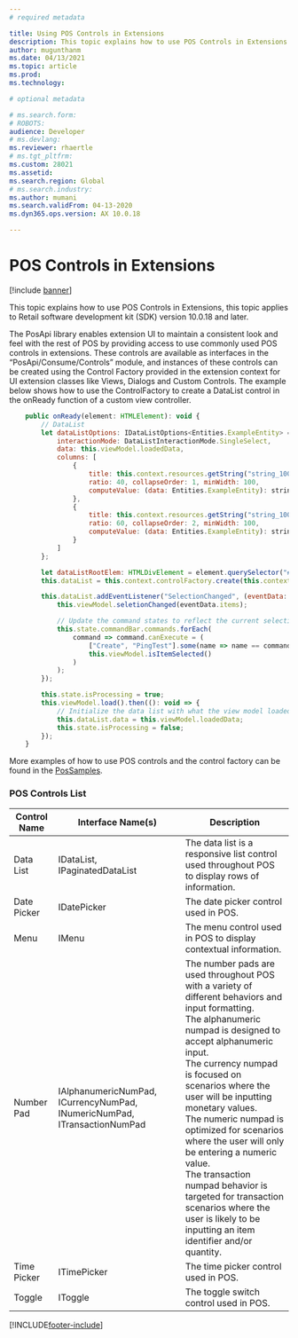 ```yaml
---
# required metadata

title: Using POS Controls in Extensions
description: This topic explains how to use POS Controls in Extensions.
author: mugunthanm
ms.date: 04/13/2021
ms.topic: article
ms.prod: 
ms.technology: 

# optional metadata

# ms.search.form: 
# ROBOTS: 
audience: Developer
# ms.devlang: 
ms.reviewer: rhaertle
# ms.tgt_pltfrm: 
ms.custom: 28021
ms.assetid: 
ms.search.region: Global
# ms.search.industry: 
ms.author: mumani
ms.search.validFrom: 04-13-2020
ms.dyn365.ops.version: AX 10.0.18

---
```


# POS Controls in Extensions

[!include [banner](../../../includes/banner.md)]

This topic explains how to use POS Controls in Extensions, this topic applies to Retail software development kit (SDK) version 10.0.18 and later.

The PosApi library enables extension UI to maintain a consistent look and feel with the rest of POS by providing access to use commonly used POS controls in extensions. These controls are available as interfaces in the “PosApi/Consume/Controls” module, and instances of these controls can be created using the Control Factory provided in the extension context for UI extension classes like Views, Dialogs and Custom Controls. 
The example below shows how to use the ControlFactory to create a DataList control in the onReady function of a custom view controller.

```Javascript
    public onReady(element: HTMLElement): void {
        // DataList
        let dataListOptions: IDataListOptions<Entities.ExampleEntity> = {
            interactionMode: DataListInteractionMode.SingleSelect,
            data: this.viewModel.loadedData,
            columns: [
                {
                    title: this.context.resources.getString("string_1001"), // Int data
                    ratio: 40, collapseOrder: 1, minWidth: 100,
                    computeValue: (data: Entities.ExampleEntity): string => data.IntData.toString()
                },
                {
                    title: this.context.resources.getString("string_1002"), // String data
                    ratio: 60, collapseOrder: 2, minWidth: 100,
                    computeValue: (data: Entities.ExampleEntity): string => data.StringData
                }
            ]
        };

        let dataListRootElem: HTMLDivElement = element.querySelector("#exampleListView") as HTMLDivElement;
        this.dataList = this.context.controlFactory.create(this.context.logger.getNewCorrelationId(), "DataList", dataListOptions, dataListRootElem);

        this.dataList.addEventListener("SelectionChanged", (eventData: { items: Entities.ExampleEntity[] }) => {
            this.viewModel.seletionChanged(eventData.items);

            // Update the command states to reflect the current selection state.
            this.state.commandBar.commands.forEach(
                command => command.canExecute = (
                    ["Create", "PingTest"].some(name => name == command.name) ||
                    this.viewModel.isItemSelected()
                )
            );
        });

        this.state.isProcessing = true;
        this.viewModel.load().then((): void => {
            // Initialize the data list with what the view model loaded
            this.dataList.data = this.viewModel.loadedData;
            this.state.isProcessing = false;
        });
    }
```

More examples of how to use POS controls and the control factory can be found in the [PosSamples](https://github.com/microsoft/Dynamics365Commerce.InStore/tree/release/9.28/src/PosSample).

### POS Controls List

| Control Name | Interface Name(s)                                                        | Description                                                                                                                                        |
|--------------|--------------------------------------------------------------------------|----------------------------------------------------------------------------------------------------------------------------------------------------|
| Data List    | IDataList, IPaginatedDataList                                            | The data list is a responsive list control used throughout POS to display rows of information.                                                     |
| Date Picker  | IDatePicker                                                              | The date picker control used in POS.                                                                                                               |
| Menu         | IMenu                                                                    | The menu control used in POS to display contextual information.                                                                                    |
| Number Pad   | IAlphanumericNumPad, ICurrencyNumPad, INumericNumPad, ITransactionNumPad | The number pads are used throughout POS with a variety of different behaviors and input formatting.                                                                                                                                                                 <br />The alphanumeric numpad is designed to accept alphanumeric input. <br />The currency numpad is focused on scenarios where the user will be inputting monetary values.                 <br />The numeric numpad is optimized for scenarios where the user will only be entering a numeric value.                                                                             <br />The transaction numpad behavior is targeted for transaction scenarios where the user is likely to be inputting an item identifier and/or quantity.  |
| Time Picker         | ITimePicker                                 | The time picker control used in POS.                                                                                    |
| Toggle         | IToggle                                                                    | The toggle switch control used in POS.                                                                                    |

[!INCLUDE[footer-include](../../../includes/footer-banner.md)]
